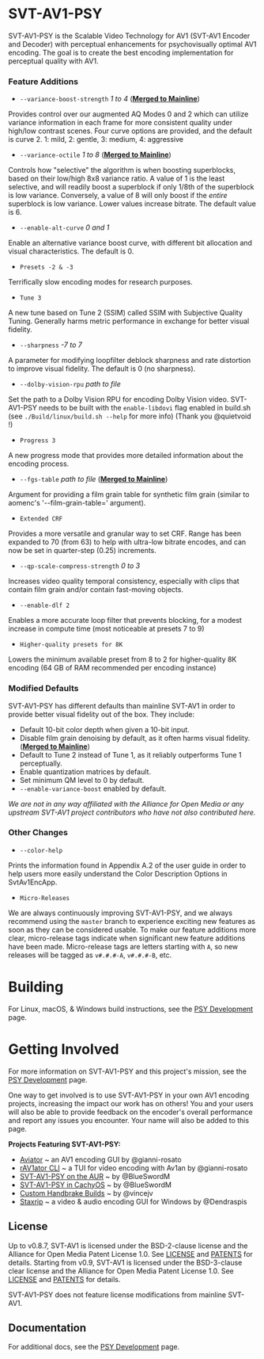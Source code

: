 # SVT-AV1-PSY

SVT-AV1-PSY is the Scalable Video Technology for AV1 (SVT-AV1 Encoder and Decoder) with perceptual enhancements for psychovisually optimal AV1 encoding. The goal is to create the best encoding implementation for perceptual quality with AV1.

### Feature Additions

- `--variance-boost-strength` *1 to 4* (**[Merged to Mainline](https://gitlab.com/AOMediaCodec/SVT-AV1/-/merge_requests/2195)**)

Provides control over our augmented AQ Modes 0 and 2 which can utilize variance information in each frame for more consistent quality under high/low contrast scenes. Four curve options are provided, and the default is curve 2. 1: mild, 2: gentle, 3: medium, 4: aggressive

- `--variance-octile` *1 to 8* (**[Merged to Mainline](https://gitlab.com/AOMediaCodec/SVT-AV1/-/merge_requests/2195)**)

Controls how "selective" the algorithm is when boosting superblocks, based on their low/high 8x8 variance ratio. A value of 1 is the least selective, and will readily boost a superblock if only 1/8th of the superblock is low variance. Conversely, a value of 8 will only boost if the *entire* superblock is low variance. Lower values increase bitrate. The default value is 6.

- `--enable-alt-curve` *0 and 1*

Enable an alternative variance boost curve, with different bit allocation and visual characteristics. The default is 0.

- `Presets -2 & -3`

Terrifically slow encoding modes for research purposes.

- `Tune 3`

A new tune based on Tune 2 (SSIM) called SSIM with Subjective Quality Tuning. Generally harms metric performance in exchange for better visual fidelity.

- `--sharpness` *-7 to 7*

A parameter for modifying loopfilter deblock sharpness and rate distortion to improve visual fidelity. The default is 0 (no sharpness).

- `--dolby-vision-rpu` *path to file*

Set the path to a Dolby Vision RPU for encoding Dolby Vision video. SVT-AV1-PSY needs to be built with the `enable-libdovi` flag enabled in build.sh (see `./Build/linux/build.sh --help` for more info) (Thank you @quietvoid !)

- `Progress 3`

A new progress mode that provides more detailed information about the encoding process.

- `--fgs-table` *path to file* (**[Merged to Mainline](https://gitlab.com/AOMediaCodec/SVT-AV1/-/commit/ae7ce1abc5f3f7913624f728ae123f8b8c1e30de)**)

Argument for providing a film grain table for synthetic film grain (similar to aomenc's '--film-grain-table=' argument).

- `Extended CRF`

Provides a more versatile and granular way to set CRF. Range has been expanded to 70 (from 63) to help with ultra-low bitrate encodes, and can now be set in quarter-step (0.25) increments.

- `--qp-scale-compress-strength` *0 to 3*

Increases video quality temporal consistency, especially with clips that contain film grain and/or contain fast-moving objects.

- `--enable-dlf 2`

Enables a more accurate loop filter that prevents blocking, for a modest increase in compute time (most noticeable at presets 7 to 9)

- `Higher-quality presets for 8K`

Lowers the minimum available preset from 8 to 2 for higher-quality 8K encoding (64 GB of RAM recommended per encoding instance)

### Modified Defaults

SVT-AV1-PSY has different defaults than mainline SVT-AV1 in order to provide better visual fidelity out of the box. They include:

- Default 10-bit color depth when given a 10-bit input.
- Disable film grain denoising by default, as it often harms visual fidelity. (**[Merged to Mainline](https://gitlab.com/AOMediaCodec/SVT-AV1/-/commit/8b39b41df9e07bbcdbd19ea618762c5db3353c03)**)
- Default to Tune 2 instead of Tune 1, as it reliably outperforms Tune 1 perceptually.
- Enable quantization matrices by default.
- Set minimum QM level to 0 by default.
- `--enable-variance-boost` enabled by default.

*We are not in any way affiliated with the Alliance for Open Media or any upstream SVT-AV1 project contributors who have not also contributed here.*

### Other Changes

- `--color-help`

Prints the information found in Appendix A.2 of the user guide in order to help users more easily understand the Color Description Options in SvtAv1EncApp.

- `Micro-Releases`

We are always continuously improving SVT-AV1-PSY, and we always recommend using the `master` branch to experience exciting new features as soon as they can be considered usable. To make our feature additions more clear, micro-release tags indicate when significant new feature additions have been made. Micro-release tags are letters starting with `A`, so new releases will be tagged as `v#.#.#-A`, `v#.#.#-B`, etc.

# Building

For Linux, macOS, & Windows build instructions, see the [PSY Development](Docs/PSY-Development.md) page.

# Getting Involved

For more information on SVT-AV1-PSY and this project's mission, see the [PSY Development](Docs/PSY-Development.md) page.

One way to get involved is to use SVT-AV1-PSY in your own AV1 encoding projects, increasing the impact our work has on others! You and your users will also be able to provide feedback on the encoder's overall performance and report any issues you encounter. Your name will also be added to this page.

**Projects Featuring SVT-AV1-PSY:**

- [Aviator](https://github.com/gianni-rosato/aviator) ~ an AV1 encoding GUI by @gianni-rosato
- [rAV1ator CLI](https://github.com/gianni-rosato/rav1ator-cli) ~ a TUI for video encoding with Av1an by @gianni-rosato
- [SVT-AV1-PSY on the AUR](https://aur.archlinux.org/packages/svt-av1-psy-git) ~ by @BlueSwordM
- [SVT-AV1-PSY in CachyOS](https://github.com/CachyOS/CachyOS-PKGBUILDS/pull/144) ~ by @BlueSwordM
- [Custom Handbrake Builds](https://github.com/vincejv/docker-handbrake) ~ by @vincejv
- [Staxrip](https://github.com/staxrip/staxrip) ~ a video & audio encoding GUI for Windows by @Dendraspis

## License

Up to v0.8.7, SVT-AV1 is licensed under the BSD-2-clause license and the
Alliance for Open Media Patent License 1.0. See [LICENSE](LICENSE-BSD2.md) and
[PATENTS](PATENTS.md) for details. Starting from v0.9, SVT-AV1 is licensed
under the BSD-3-clause clear license and the Alliance for Open Media Patent
License 1.0. See [LICENSE](LICENSE.md) and [PATENTS](PATENTS.md) for details.

SVT-AV1-PSY does not feature license modifications from mainline SVT-AV1.

## Documentation

For additional docs, see the [PSY Development](Docs/PSY-Development.md) page.
